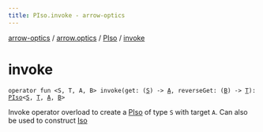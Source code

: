 ```yaml
---
title: PIso.invoke - arrow-optics
---
```


[arrow-optics](../../index.html) / [arrow.optics](../index.html) / [PIso](index.html) / [invoke](./invoke.html)

# invoke

`operator fun <S, T, A, B> invoke(get: (`[`S`](invoke.html#S)`) -> `[`A`](invoke.html#A)`, reverseGet: (`[`B`](invoke.html#B)`) -> `[`T`](invoke.html#T)`): `[`PIso`](index.html)`<`[`S`](invoke.html#S)`, `[`T`](invoke.html#T)`, `[`A`](invoke.html#A)`, `[`B`](invoke.html#B)`>`

Invoke operator overload to create a [PIso](index.html) of type `S` with target `A`.
Can also be used to construct [Iso](../-iso.html)


